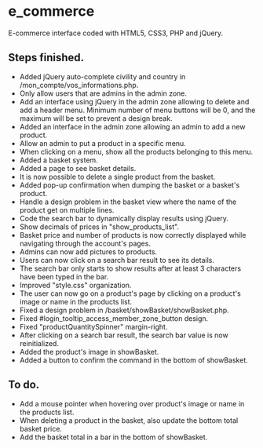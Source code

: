 # e_commerce
E-commerce interface coded with HTML5, CSS3, PHP and jQuery.

## Steps finished.
* Added jQuery auto-complete civility and country in /mon_compte/vos_informations.php.
* Only allow users that are admins in the admin zone.
* Add an interface using jQuery in the admin zone allowing to delete and add a header menu.
  Minimum number of menu buttons will be 0, and the maximum will be set to prevent a design break.
* Added an interface in the admin zone allowing an admin to add a new product.
* Allow an admin to put a product in a specific menu.
* When clicking on a menu, show all the products belonging to this menu.
* Added a basket system.
* Added a page to see basket details.
* It is now possible to delete a single product from the basket.
* Added pop-up confirmation when dumping the basket or a basket's product.
* Handle a design problem in the basket view where the name of the product get on multiple lines.
* Code the search bar to dynamically display results using jQuery.
* Show decimals of prices in "show_products_list".
* Basket price and number of products is now correctly displayed while navigating
  through the account's pages.
* Admins can now add pictures to products.
* Users can now click on a search bar result to see its details.
* The search bar only starts to show results after at least 3 characters have been typed
  in the bar.
* Improved "style.css" organization.
* The user can now go on a product's page by clicking on a product's image or name
  in the products list.
* Fixed a design problem in /basket/showBasket/showBasket.php.
* Fixed #login_tooltip_access_member_zone_button design.
* Fixed "productQuantitySpinner" margin-right.
* After clicking on a search bar result, the search bar value is now reinitialized.
* Added the product's image in showBasket.
* Added a button to confirm the command in the bottom of showBasket.

## To do.
* Add a mouse pointer when hovering over product's image or name in the products list.
* When deleting a product in the basket, also update the bottom total basket price.
* Add the basket total in a bar in the bottom of showBasket.
